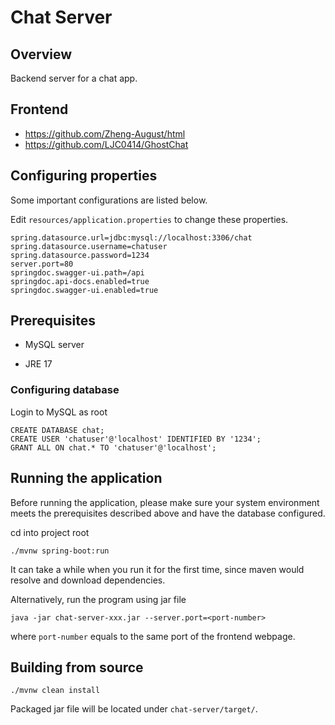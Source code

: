 # Chat Server

## Overview

Backend server for a chat app.

## Frontend

- https://github.com/Zheng-August/html
- https://github.com/LJC0414/GhostChat

## Configuring properties

Some important configurations are listed below.

Edit `resources/application.properties` to change these properties.

```properties
spring.datasource.url=jdbc:mysql://localhost:3306/chat
spring.datasource.username=chatuser
spring.datasource.password=1234
server.port=80
springdoc.swagger-ui.path=/api
springdoc.api-docs.enabled=true
springdoc.swagger-ui.enabled=true
```

## Prerequisites

- MySQL server

- JRE 17

### Configuring database

Login to MySQL as root

```mysql
CREATE DATABASE chat;
CREATE USER 'chatuser'@'localhost' IDENTIFIED BY '1234';
GRANT ALL ON chat.* TO 'chatuser'@'localhost';
```

## Running the application

Before running the application, please make sure your system environment meets the prerequisites described above and have the database configured.

cd into project root

```shell
./mvnw spring-boot:run
```

It can take a while when you run it for the first time, since maven would resolve and download dependencies.

Alternatively, run the program using jar file

```shell
java -jar chat-server-xxx.jar --server.port=<port-number>
```

where `port-number` equals to the same port of the frontend webpage.

## Building from source

```shell
./mvnw clean install
```

Packaged jar file will be located under `chat-server/target/`.